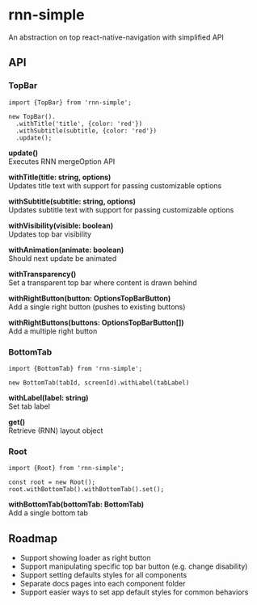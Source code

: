 # rnn-simple
An abstraction on top react-native-navigation with simplified API

## API
### TopBar
```
import {TopBar} from 'rnn-simple';

new TopBar().
  .withTitle('title', {color: 'red'})
  .withSubtitle(subtitle, {color: 'red'})
  .update();
```

**update()**  
Executes RNN mergeOption API

**withTitle(title: string, options)**  
Updates title text with support for passing customizable options

**withSubtitle(subtitle: string, options)**  
Updates subtitle text with support for passing customizable options

**withVisibility(visible: boolean)**  
Updates top bar visibility

**withAnimation(animate: boolean)**  
Should next update be animated

**withTransparency()**  
Set a transparent top bar where content is drawn behind

**withRightButton(button: OptionsTopBarButton)**  
Add a single right button (pushes to existing buttons)

**withRightButtons(buttons: OptionsTopBarButton[])**  
Add a multiple right button

### BottomTab
```
import {BottomTab} from 'rnn-simple';

new BottomTab(tabId, screenId).withLabel(tabLabel)
```
**withLabel(label: string)**  
Set tab label

**get()**  
Retrieve (RNN) layout object 


### Root
```
import {Root} from 'rnn-simple';

const root = new Root();
root.withBottomTab().withBottomTab().set();
```

**withBottomTab(bottomTab: BottomTab)**  
Add a single bottom tab

## Roadmap
- Support showing loader as right button
- Support manipulating specific top bar button (e.g. change disability)
- Support setting defaults styles for all components
- Separate docs pages into each component folder
- Support easier ways to set app default styles for common behaviors
